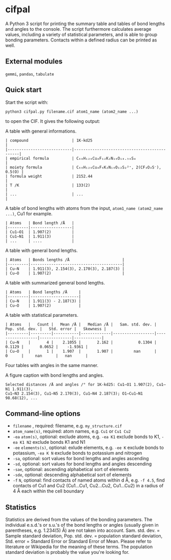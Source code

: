 # cifpal
A Python 3 script for printing the summary table and tables of bond lengths and angles to the console. The script furthermore calculates average values, including a variety of statistical parameters, and is able to group bonding parameters. Contacts within a defined radius can be printed as well.

## External modules
 `gemmi`,  `pandas`,  `tabulate`
 
## Quick start
 Start the script with:
```console
python3 cifpal.py filename.cif atom1_name (atom2_name ...)
```
to open the CIF. It gives the following output:

A table with general informations.

```
| compound                   | 1K-kd25                                      |
|----------------------------|----------------------------------------------|
| empirical formula          | C₆₈H₁₂₆Cu₄F₁₂K₂N₁₆O₁₈.₅₀S₄                   |
| moiety formula             | C₆₆H₁₂₆Cu₄F₆K₂N₁₆O₁₂S₂²⁺, 2(CF₃O₃S⁻), 0.5(O) |
| formula weight             | 2152.44                                      |
| T /K                       | 133(2)                                       |
| ...                        | ...                                          |
```
A table of bond lengths with atoms from the input, `atom1_name (atom2_name ...)`, Cu1 for example.
```
| Atoms   | Bond length /Å   |
|---------|------------------|
| Cu1–O1  | 1.907(2)         |
| Cu1–N1  | 1.911(3)         |
| ...     | ....             |
```
A table with general bond lengths.
```
| Atoms   | Bonds lengths /Å                       |
|---------|----------------------------------------|
| Cu–N    | 1.911(3), 2.154(3), 2.170(3), 2.187(3) |
| Cu–O    | 1.907(2)                               |
```
A table with summarized general bond lengths.
```
| Atoms   | Bond lengths /Å     |
|---------|---------------------|
| Cu–N    | 1.911(3) - 2.187(3) |
| Cu–O    | 1.907(2)            |
```
A table with statistical parameters.
```
| Atoms   |   Count |   Mean /Å |   Median /Å |   Sam. std. dev. |   Pop. std. dev. |   Std. error |   Skewness |
|---------|---------|-----------|-------------|------------------|------------------|--------------|------------|
| Cu–N    |       4 |    2.1055 |       2.162 |           0.1304 |           0.1129 |       0.0652 |    -1.9361 |
| Cu–O    |       1 |    1.907  |       1.907 |         nan      |           0      |     nan      |   nan      |
```
Four tables with angles in the same manner.

A figure caption with bond lengths and angles.
```
Selected distances /Å and angles /° for 1K-kd25: Cu1–O1 1.907(2), Cu1–N1 1.911(3), 
Cu1–N3 2.154(3), Cu1–N5 2.170(3), Cu1–N4 2.187(3); O1–Cu1–N1 98.68(12), ...
```

## Command-line options
- `filename` , required: filename, e.g. `my_structure.cif`
- `atom_name(s)`, required: atom names, e.g. `Cu1` or `Cu1 Cu2`
- `-ea` `atom(s)`, optional: exclude atoms, e.g. `-ea K1` exclude bonds to K1, `-ea K1 N2` exclude bonds K1 and N1
- `-ee` `elements(s)`,  optional: exlude elements,  e.g. `-ee K` exclude bonds to potassium, `-ea K N` exclude bonds to potassium and nitrogen
- `-sa`, optional: sort values for bond lengths and angles ascending
- `-sd`, optional: sort values for bond lengths and angles descending
- `-sae`, optional: ascending alphabetical sort of elements
- `-sde`, optional:  descending alphabetical sort of elements
- `-f` `N`, optional: find contacts of named atoms within d Å, e.g. `-f 4.5`, find contacts of Cu1 and Cu2 (Cu1…Cu1, Cu2…Cu2, Cu1…Cu2) in a radius of 4 Å each within the cell boundary

## Statistics
Statistics are derived from the values of the bonding parameters. The individual e.s.d.'s or s.u.'s of the bond lengths or angles (usually given in parentheses, e.g. 1.234(5) Å) are not taken into account.
Sam. std. dev. = Sample standard deviation, Pop. std. dev. = population standard deviation, Std. error = Standard Error or Standard Error of Mean. Please refer to literature or Wikipedia for the meaning of these terms. The population standard deviation is probably the value you're looking for.


